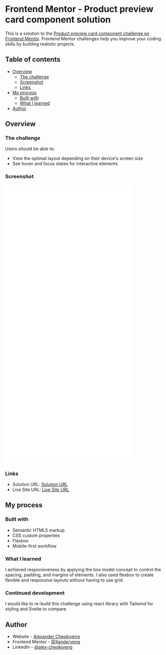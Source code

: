 # Frontend Mentor - Product preview card component solution

This is a solution to the [Product preview card component challenge on Frontend Mentor](https://www.frontendmentor.io/challenges/product-preview-card-component-GO7UmttRfa). Frontend Mentor challenges help you improve your coding skills by building realistic projects. 

## Table of contents

- [Overview](#overview)
  - [The challenge](#the-challenge)
  - [Screenshot](#screenshot)
  - [Links](#links)
- [My process](#my-process)
  - [Built with](#built-with)
  - [What I learned](#what-i-learned)
- [Author](#author)

## Overview

### The challenge

Users should be able to:

- View the optimal layout depending on their device's screen size
- See hover and focus states for interactive elements

### Screenshot

![](./screenshot.jpg)

### Links

- Solution URL: [Solution URL](https://www.frontendmentor.io/solutions/flexbox-and-box-model-concept-QASjlogEX0)
- Live Site URL: [Live Site URL](https://xanderyeng.github.io/Responsive-Product-Preview-Card/)

## My process

### Built with

- Semantic HTML5 markup
- CSS custom properties
- Flexbox
- Mobile-first workflow

### What I learned

I achieved responsiveness by applying the box model concept to control the spacing, padding, and margins of elements. I also used flexbox to create flexible and responsive layouts without having to use grid.

### Continued development

I would like to re-build this challenge using react library with Tailwind for styling and Svelte to compare.

## Author

- Website - [Alexander Chepkiyeng](https://chepkiyeng.tech)
- Frontend Mentor - [@Xanderyeng](https://www.frontendmentor.io/profile/Xanderyeng)
- LinkedIn - [@alex-chepkiyeng](https://www.linkedin.com/in/alex-chepkiyeng-30626172/)